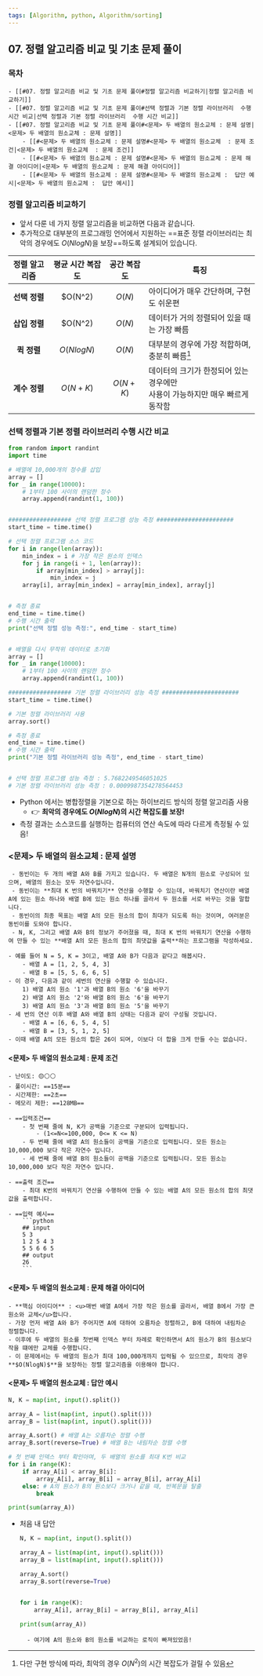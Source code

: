 ```yaml
---
tags: [Algorithm, python, Algorithm/sorting]
---
```


## 07. 정렬 알고리즘 비교 및 기초 문제 풀이

### 목차
```ad-note
- [[#07. 정렬 알고리즘 비교 및 기초 문제 풀이#정렬 알고리즘 비교하기|정렬 알고리즘 비교하기]]
- [[#07. 정렬 알고리즘 비교 및 기초 문제 풀이#선택 정렬과 기본 정렬 라이브러리  수행 시간 비교|선택 정렬과 기본 정렬 라이브러리  수행 시간 비교]]
- [[#07. 정렬 알고리즘 비교 및 기초 문제 풀이#<문제> 두 배열의 원소교체 : 문제 설명|<문제> 두 배열의 원소교체 : 문제 설명]]
	- [[#<문제> 두 배열의 원소교체 : 문제 설명#<문제> 두 배열의 원소교체  : 문제 조건|<문제> 두 배열의 원소교체  : 문제 조건]]
	- [[#<문제> 두 배열의 원소교체 : 문제 설명#<문제> 두 배열의 원소교체 : 문제 해결 아이디어|<문제> 두 배열의 원소교체 : 문제 해결 아이디어]]
	- [[#<문제> 두 배열의 원소교체 : 문제 설명#<문제> 두 배열의 원소교체 :  답안 예시|<문제> 두 배열의 원소교체 :  답안 예시]]
```

### 정렬 알고리즘 비교하기 
- 앞서 다룬 네 가지 정렬 알고리즘을 비교하면 다음과 같습니다. 
- 추가적으로 대부분의 프로그래밍 언어에서 지원하는 ==표준 정렬 라이브러리는 최악의 경우에도 $O(NlogN)$을 보장==하도록 설계되어 있습니다. 

| 정렬 알고리즘 | 평균 시간 복잡도 | 공간 복잡도 | 특징                                                                            |
|:-------------:|:----------------:|:-----------:| ------------------------------------------------------------------------------- |
| **선택 정렬** |     $O(N^2)      |   $O(N)$    | 아이디어가 매우 간단하며, 구현도 쉬운편                                         |
| **삽입 정렬** |     $O(N^2)      |   $O(N)$    | 데이터가 거의 정렬되어 있을 때는 가장 빠름                                      |
|  **퀵 정렬**  |    $O(NlogN)$    |   $O(N)$    | 대부분의 경우에 가장 적합하며, 충분히 빠름[^07_quick_sort]                      |
| **계수 정렬** |    $O(N + K)$    | $O(N + K)$  | 데이터의 크기가 한정되어 있는 경우에만<br> 사용이 가능하지만 매우 빠르게 동작함 |

[^07_quick_sort]: 다만 구현 방식에 따라, 최악의 경우 $O(N^2)$의 시간 복잡도가 걸릴 수 있음  

### 선택 정렬과 기본 정렬 라이브러리  수행 시간 비교

```python
from random import randint
import time

# 배열에 10,000개의 정수를 삽입
array = []
for _ in range(10000): 
    # 1부터 100 사이의 랜덤한 정수
    array.append(randint(1, 100))


################## 선택 정렬 프로그램 성능 측정 ######################
start_time = time.time()

# 선택 정렬 프로그램 소스 코드 
for i in range(len(array)):
    min_index = i # 가장 작은 원소의 인덱스
    for j in range(i + 1, len(array)):
        if array[min_index] > array[j]:
            min_index = j
    array[i], array[min_index] = array[min_index], array[j]


# 측정 종료
end_time = time.time()
# 수행 시간 출력
print("선택 정렬 성능 측정:", end_time - start_time)


# 배열을 다시 무작위 데이터로 초기화 
array = [] 
for _ in range(10000):
    # 1부터 100 사이의 랜덤한 정수
    array.append(randint(1, 100))

################## 기본 정렬 라이브러리 성능 측정 ######################
start_time = time.time()

# 기본 정렬 라이브러리 사용
array.sort()

# 측정 종료
end_time = time.time()
# 수행 시간 출력
print("기본 정렬 라이브러리 성능 측정", end_time - start_time)


# 선택 정렬 프로그램 성능 측정 : 5.7682249546051025
# 기본 정렬 라이브러리 성능 측정 : 0.0009987354278564453
```

- Python 에서는 병합정렬을 기본으로 하는 하이브리드 방식의 정렬 알고리즘 사용 
	- 👉 **최악의 경우에도 $O(NlogN)$의 시간 복잡도를 보장!**
- 측정 결과는 소스코드를 실행하는 컴퓨터의 연산 속도에 따라 다르게 측정될 수 있음!


### <문제> 두 배열의 원소교체 : 문제 설명
```ad-question
 - 동빈이는 두 개의 배열 A와 B를 가지고 있습니다. 두 배열은 N개의 원소로 구성되어 있으며, 배열의 원소는 모두 자연수입니다. 
 - 동빈이는 **최대 K 번의 바꿔치기** 연산을 수행할 수 있는데, 바꿔치기 연산이란 배열 A에 있는 원소 하나와 배열 B에 있는 원소 하나를 골라서 두 원소를 서로 바꾸는 것을 말합니다. 
 - 동빈이의 최종 목표는 배열 A의 모든 원소의 합이 최대가 되도록 하는 것이며, 여러분은 동빈이를 도와야 합니다. 
 - N, K, 그리고 배열 A와 B의 정보가 주어졌을 때, 최대 K 번의 바꿔치기 연산을 수행하여 만들 수 있는 **배열 A의 모든 원소의 합의 최댓값을 출력**하는 프로그램을 작성하세요.

- 예를 들어 N = 5, K = 3이고, 배열 A와 B가 다음과 같다고 해봅시다. 
	- 배열 A = [1, 2, 5, 4, 3]
	- 배열 B = [5, 5, 6, 6, 5]
- 이 경우, 다음과 같이 세번의 연산을 수행할 수 있습니다. 
	1) 배열 A의 원소 '1'과 배열 B의 원소 '6'을 바꾸기
	2) 배열 A의 원소 '2'와 배열 B의 원소 '6'을 바꾸기
	3) 배열 A의 원소 '3'과 배열 B의 원소 '5'을 바꾸기
- 세 번의 연산 이후 배열 A와 배열 B의 상태는 다음과 같이 구성될 것입니다. 
	- 배열 A = [6, 6, 5, 4, 5]
	- 배열 B = [3, 5, 1, 2, 5]
- 이때 배열 A의 모든 원소의 합은 26이 되며, 이보다 더 합을 크게 만들 수는 없습니다. 
```


#### <문제> 두 배열의 원소교체  : 문제 조건
```ad-attention
- 난이도: 🟡⚪⚪ 
- 풀이시간: ==15분==
- 시간제한: ==2초==
- 메모리 제한: ==128MB==

- ==입력조건== 
	- 첫 번째 줄에 N, K가 공백을 기준으로 구분되어 입력됩니다. 
		- (1<=N<=100,000, 0<= K <= N)
	- 두 번째 줄에 배열 A의 원소들이 공백을 기준으로 입력됩니다. 모든 원소는 10,000,000 보다 작은 자연수 입니다.
	- 세 번째 줄에 배열 B의 원소들이 공백을 기준으로 입력됩니다. 모든 원소는 10,000,000 보다 작은 자연수 입니다.

- ==출력 조건==
	- 최대 K번의 바꿔치기 연산을 수행하여 만들 수 있는 배열 A의 모든 원소의 합의 최댓값을 출력합니다. 

- ==입력 예시==
	```python
	## input
	5 3
	1 2 5 4 3
	5 5 6 6 5
	## output
	26
	```
```


#### <문제> 두 배열의 원소교체 : 문제 해결 아이디어
```ad-hint
- **핵심 아이디어** : <u>매번 배열 A에서 가장 작은 원소를 골라서, 배열 B에서 가장 큰 원소와 교체</u>합니다.
- 가장 먼저 배열 A와 B가 주어지면 A에 대하여 오름차순 정렬하고, B에 대하여 내림차순 정렬합니다.
- 이후에 두 배열의 원소를 첫번째 인덱스 부터 차례로 확인하면서 A의 원소가 B의 원소보다 작을 떄에만 교체를 수행합니다.
- 이 문제에서는 두 배열의 원소가 최대 100,000개까지 입력될 수 있으므로, 최악의 경우 **$O(NlogN)$**을 보장하는 정렬 알고리즘을 이용해야 합니다.
```


#### <문제> 두 배열의 원소교체 :  답안 예시
```python
N, K = map(int, input().split())

array_A = list(map(int, input().split()))
array_B = list(map(int, input().split()))

array_A.sort() # 배열 A는 오름차순 정렬 수행
array_B.sort(reverse=True) # 배열 B는 내림차순 정렬 수행

# 첫 번째 인덱스 부터 확인아며, 두 배열의 원소를 최대 K번 비교
for i in range(K):
	if array_A[i] < array_B[i]:
		array_A[i], array_B[i] = array_B[i], array_A[i]
	else: # A의 원소가 B의 원소보다 크거나 같을 때, 반복문을 탈출
		break

print(sum(array_A))
```

- 처음 내 답안
	```python
	N, K = map(int, input().split())
	
	array_A = list(map(int, input().split()))
	array_B = list(map(int, input().split()))
	
	array_A.sort()
	array_B.sort(reverse=True)
	
	
	for i in range(K):	
		array_A[i], array_B[i] = array_B[i], array_A[i]
		
	print(sum(array_A))
	```
		- 여기에 A의 원소와 B의 원소를 비교하는 로직이 빠져있었음! 

